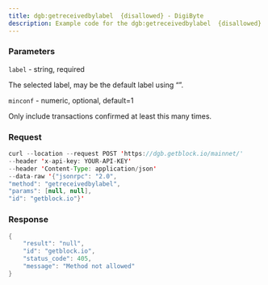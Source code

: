 ```yaml
---
title: dgb:getreceivedbylabel  {disallowed} - DigiByte
description: Example code for the dgb:getreceivedbylabel  {disallowed} json-rpc method. Сomplete guide on how to use dgb:getreceivedbylabel  {disallowed} json-rpc in GetBlock.io Web3 documentation.
---
```


### Parameters


`label` - string, required

The selected label, may be the default label using “”.

`minconf` - numeric, optional, default=1

Only include transactions confirmed at least this many times.

### Request

``` java
curl --location --request POST 'https://dgb.getblock.io/mainnet/' 
--header 'x-api-key: YOUR-API-KEY' 
--header 'Content-Type: application/json' 
--data-raw '{"jsonrpc": "2.0",
"method": "getreceivedbylabel",
"params": [null, null],
"id": "getblock.io"}'
```

###  Response

``` java
{
    "result": "null",
    "id": "getblock.io",
    "status_code": 405,
    "message": "Method not allowed"
}
```


